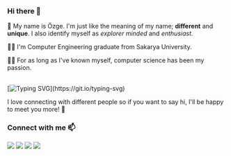 ### Hi there 👋

🦾 My name is Özge. I'm just like the meaning of my name; **different** and **unique**. I also identify myself as *explorer minded* and *enthusiast*.

👩‍🎓 I'm Computer Engineering graduate from Sakarya University.

👩‍💻 For as long as I've known myself, computer science has been my passion.
<br>
<br>

[![Typing SVG](https://readme-typing-svg.demolab.com?font=Noto+Sans&size=17&pause=1000&color=92D38A&width=250&height=30&lines=%F0%9F%91%BD+I+code+anything+I+want.)](https://git.io/typing-svg)

I love connecting with different people so if you want to say hi, I'll be happy to meet you more! 🥳
### Connect with me 📫
<a target="_blank" href="mailto:cinkoozge@gmail.com"><img src="https://img.shields.io/badge/-Gmail-D14836?style=for-the-badge&logo=Gmail&logoColor=white"></img></a>
<a target="_blank" href="https://www.linkedin.com/in/ozgecinko"><img src="https://img.shields.io/badge/-LinkedIn-0077B5?style=for-the-badge&logo=Linkedin&logoColor=white"></img></a>
<a target="_blank" href="https://ozgecinko.medium.com/"><img src="https://img.shields.io/badge/-Medium-12100E?style=for-the-badge&logo=Medium&logoColor=white"></img></a>
<a target="_blank" href="https://twitter.com/ozgecinko"><img src="https://img.shields.io/badge/-Twitter-1DA1F2?style=for-the-badge&logo=Twitter&logoColor=white"></img></a>

